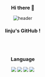 <div align = "center">

### Hi there 👋

![header](https://capsule-render.vercel.app/api?type=Cylinder&color=timeGradient&height=200&section=header&text=linjuuu&fontSize=100)

### linju's GitHub !
<br/>
<br/>

### Language
<img src="https://img.shields.io/badge/Python-3776AB?style=for-the-badge&logo=python&logoColor=white"/>
<img src="https://img.shields.io/badge/Numpy-013243?style=for-the-badge&logo=numpy&logoColor=white"/>
<img src="https://img.shields.io/badge/pandas-150458?style=for-the-badge&logo=pandas&logoColor=white"/>
<img src="https://img.shields.io/badge/matplotlib-FF0000?style=for-the-badge&logo=matplotlib&logoColor=white"/>


</div>